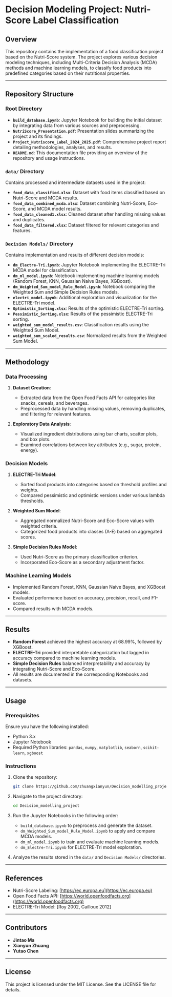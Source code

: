 # Decision Modeling Project: Nutri-Score Label Classification

## Overview
This repository contains the implementation of a food classification project based on the Nutri-Score system. The project explores various decision modeling techniques, including Multi-Criteria Decision Analysis (MCDA) methods and machine learning models, to classify food products into predefined categories based on their nutritional properties.

---

## Repository Structure

### Root Directory
- **`build_database.ipynb`**: Jupyter Notebook for building the initial dataset by integrating data from various sources and preprocessing.
- **`NutriScore_Presentation.pdf`**: Presentation slides summarizing the project and its findings.
- **`Project_Nutriscore_Label_2024_2025.pdf`**: Comprehensive project report detailing methodologies, analyses, and results.
- **`README.md`**: This documentation file providing an overview of the repository and usage instructions.

### `data/` Directory
Contains processed and intermediate datasets used in the project:
- **`food_data_classified.xlsx`**: Dataset with food items classified based on Nutri-Score and MCDA results.
- **`food_data_combined_mcda.xlsx`**: Dataset combining Nutri-Score, Eco-Score, and MCDA model results.
- **`food_data_cleaned1.xlsx`**: Cleaned dataset after handling missing values and duplicates.
- **`food_data_filtered.xlsx`**: Dataset filtered for relevant categories and features.

### `Decision Models/` Directory
Contains implementation and results of different decision models:
- **`dm_Electre-Tri.ipynb`**: Jupyter Notebook implementing the ELECTRE-Tri MCDA model for classification.
- **`dm_ml_model.ipynb`**: Notebook implementing machine learning models (Random Forest, KNN, Gaussian Naive Bayes, XGBoost).
- **`dm_Weighted_Sum_model_Rule_Model.ipynb`**: Notebook comparing the Weighted Sum and Simple Decision Rules models.
- **`electri_model.ipynb`**: Additional exploration and visualization for the ELECTRE-Tri model.
- **`Optimistic_Sorting.xlsx`**: Results of the optimistic ELECTRE-Tri sorting.
- **`Pessimistic_Sorting.xlsx`**: Results of the pessimistic ELECTRE-Tri sorting.
- **`weighted_sum_model_results.csv`**: Classification results using the Weighted Sum Model.
- **`weighted_sum_scaled_results.csv`**: Normalized results from the Weighted Sum Model.

---

## Methodology

### Data Processing
1. **Dataset Creation**:
   - Extracted data from the Open Food Facts API for categories like snacks, cereals, and beverages.
   - Preprocessed data by handling missing values, removing duplicates, and filtering for relevant features.
   
2. **Exploratory Data Analysis**:
   - Visualized ingredient distributions using bar charts, scatter plots, and box plots.
   - Examined correlations between key attributes (e.g., sugar, protein, energy).

### Decision Models
1. **ELECTRE-Tri Model**:
   - Sorted food products into categories based on threshold profiles and weights.
   - Compared pessimistic and optimistic versions under various lambda thresholds.

2. **Weighted Sum Model**:
   - Aggregated normalized Nutri-Score and Eco-Score values with weighted criteria.
   - Categorized food products into classes (A-E) based on aggregated scores.

3. **Simple Decision Rules Model**:
   - Used Nutri-Score as the primary classification criterion.
   - Incorporated Eco-Score as a secondary adjustment factor.

### Machine Learning Models
- Implemented Random Forest, KNN, Gaussian Naive Bayes, and XGBoost models.
- Evaluated performance based on accuracy, precision, recall, and F1-score.
- Compared results with MCDA models.

---

## Results
- **Random Forest** achieved the highest accuracy at 68.99%, followed by XGBoost.
- **ELECTRE-Tri** provided interpretable categorization but lagged in accuracy compared to machine learning models.
- **Simple Decision Rules** balanced interpretability and accuracy by integrating Nutri-Score and Eco-Score.
- All results are documented in the corresponding Notebooks and datasets.

---

## Usage

### Prerequisites
Ensure you have the following installed:
- Python 3.x
- Jupyter Notebook
- Required Python libraries: `pandas`, `numpy`, `matplotlib`, `seaborn`, `scikit-learn`, `xgboost`

### Instructions
1. Clone the repository:
   ```bash
   git clone https://github.com/zhuangxianyun/Decision_modelling_project.git
   ```

2. Navigate to the project directory:
   ```bash
   cd Decision_modelling_project
   ```

3. Run the Jupyter Notebooks in the following order:
   - `build_database.ipynb` to preprocess and generate the dataset.
   - `dm_Weighted_Sum_model_Rule_Model.ipynb` to apply and compare MCDA models.
   - `dm_ml_model.ipynb` to train and evaluate machine learning models.
   - `dm_Electre-Tri.ipynb` for ELECTRE-Tri model exploration.

4. Analyze the results stored in the `data/` and `Decision Models/` directories.

---

## References
- Nutri-Score Labeling: [https://ec.europa.eu](https://ec.europa.eu)
- Open Food Facts API: [https://world.openfoodfacts.org](https://world.openfoodfacts.org)
- ELECTRE-Tri Model: [Roy 2002, Cailloux 2012]

---

## Contributors
- **Jintao Ma**
- **Xianyun Zhuang**
- **Yutao Chen**

---

## License
This project is licensed under the MIT License. See the LICENSE file for details.
